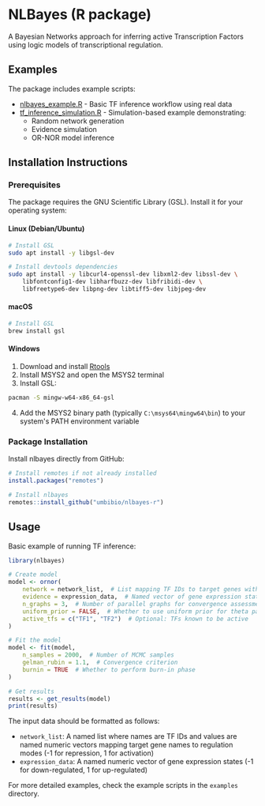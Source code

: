 # NLBayes (R package)

A Bayesian Networks approach for inferring active Transcription Factors
using logic models of transcriptional regulation.

## Examples

The package includes example scripts:

- [nlbayes_example.R](examples/nlbayes_example.R) - Basic TF inference workflow using real data
- [tf_inference_simulation.R](examples/tf_inference_simulation.R) - Simulation-based example demonstrating:
  - Random network generation
  - Evidence simulation
  - OR-NOR model inference

## Installation Instructions

### Prerequisites

The package requires the GNU Scientific Library (GSL). Install it for your operating system:

#### Linux (Debian/Ubuntu)
```bash
# Install GSL
sudo apt install -y libgsl-dev

# Install devtools dependencies
sudo apt install -y libcurl4-openssl-dev libxml2-dev libssl-dev \
    libfontconfig1-dev libharfbuzz-dev libfribidi-dev \
    libfreetype6-dev libpng-dev libtiff5-dev libjpeg-dev
```

#### macOS
```bash
# Install GSL
brew install gsl
```

#### Windows
1. Download and install [Rtools](https://cran.r-project.org/bin/windows/Rtools/)
2. Install MSYS2 and open the MSYS2 terminal
3. Install GSL:
```bash
pacman -S mingw-w64-x86_64-gsl
```
4. Add the MSYS2 binary path (typically `C:\msys64\mingw64\bin`) to your system's PATH environment variable

### Package Installation

Install nlbayes directly from GitHub:
```r
# Install remotes if not already installed
install.packages("remotes")

# Install nlbayes
remotes::install_github("umbibio/nlbayes-r")
```

## Usage

Basic example of running TF inference:

```r
library(nlbayes)

# Create model
model <- ornor(
    network = network_list,  # List mapping TF IDs to target genes with regulation modes
    evidence = expression_data,  # Named vector of gene expression states
    n_graphs = 3,  # Number of parallel graphs for convergence assessment
    uniform_prior = FALSE,  # Whether to use uniform prior for theta parameter
    active_tfs = c("TF1", "TF2")  # Optional: TFs known to be active
)

# Fit the model
model <- fit(model,
    n_samples = 2000,  # Number of MCMC samples
    gelman_rubin = 1.1,  # Convergence criterion
    burnin = TRUE  # Whether to perform burn-in phase
)

# Get results
results <- get_results(model)
print(results)
```

The input data should be formatted as follows:

- `network_list`: A named list where names are TF IDs and values are named numeric vectors mapping target gene names to regulation modes (-1 for repression, 1 for activation)
- `expression_data`: A named numeric vector of gene expression states (-1 for down-regulated, 1 for up-regulated)

For more detailed examples, check the example scripts in the `examples` directory.
